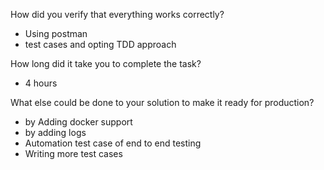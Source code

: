 How did you verify that everything works correctly?
* Using postman 
* test cases and opting TDD approach 

How long did it take you to complete the task?
* 4 hours

What else could be done to your solution to make it ready for production?
* by Adding docker support
* by adding logs
* Automation test case of end to end testing
* Writing more test cases
